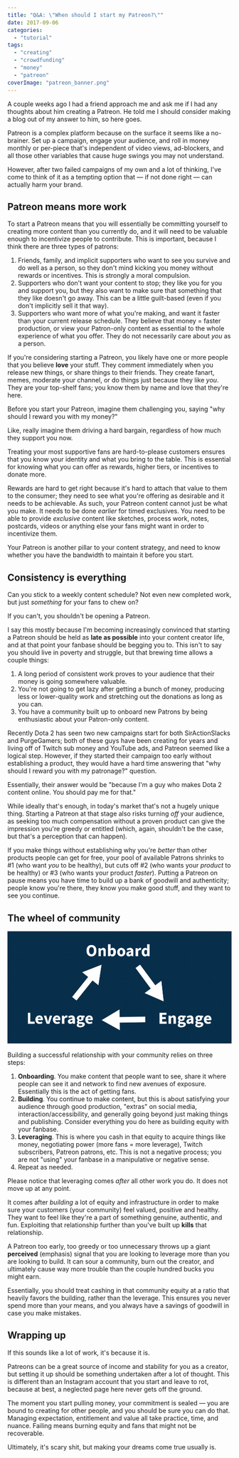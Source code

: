 ```yaml
---
title: "Q&A: \"When should I start my Patreon?\""
date: 2017-09-06
categories: 
  - "tutorial"
tags: 
  - "creating"
  - "crowdfunding"
  - "money"
  - "patreon"
coverImage: "patreon_banner.png"
---
```


A couple weeks ago I had a friend approach me and ask me if I had any thoughts about him creating a Patreon. He told me I should consider making a blog out of my answer to him, so here goes.

Patreon is a complex platform because on the surface it seems like a no-brainer. Set up a campaign, engage your audience, and roll in money monthly or per-piece that's independent of video views, ad-blockers, and all those other variables that cause huge swings you may not understand.

However, after two failed campaigns of my own and a lot of thinking, I've come to think of it as a tempting option that — if not done right — can actually harm your brand.

## Patreon means more work

To start a Patreon means that you will essentially be committing yourself to creating more content than you currently do, and it will need to be valuable enough to incentivize people to contribute. This is important, because I think there are three types of patrons:

1. Friends, family, and implicit supporters who want to see you survive and do well as a person, so they don't mind kicking you money without rewards or incentives. This is strongly a moral compulsion.
2. Supporters who don't want your content to stop; they like you for you and support you, but they also want to make sure that something that they like doesn't go away. This can be a little guilt-based (even if you don't implicitly sell it that way).
3. Supporters who want more of what you're making, and want it faster than your current release schedule. They believe that money = faster production, or view your Patron-only content as essential to the whole experience of what you offer. They do not necessarily care about _you_ as a person.

If you're considering starting a Patreon, you likely have one or more people that you believe **love** your stuff. They comment immediately when you release new things, or share things to their friends. They create fanart, memes, moderate your channel, or do things just because they like _you_. They are your top-shelf fans; you know them by name and love that they're here.

Before you start your Patreon, imagine them challenging you, saying "why should I reward you with my money?"

Like, really imagine them driving a hard bargain, regardless of how much they support you now.

Treating your most supportive fans are hard-to-please customers ensures that you know your identity and what you bring to the table. This is essential for knowing what you can offer as rewards, higher tiers, or incentives to donate more.

Rewards are hard to get right because it's hard to attach that value to them to the consumer; they need to see what you're offering as desirable and it needs to be achievable. As such, your Patreon content cannot just be what you make. It needs to be done _earlier_ for timed exclusives. You need to be able to provide _exclusive_ content like sketches, process work, notes, postcards, videos or anything else your fans might want in order to incentivize them.

Your Patreon is another pillar to your content strategy, and need to know whether you have the bandwidth to maintain it before you start.

## Consistency is everything

Can you stick to a weekly content schedule? Not even new completed work, but just _something_ for your fans to chew on?

If you can't, you shouldn't be opening a Patreon.

I say this mostly because I'm becoming increasingly convinced that starting a Patreon should be held as **late as possible** into your content creator life, and at that point your fanbase should be begging you to. This isn't to say you should live in poverty and struggle, but that brewing time allows a couple things:

1. A long period of consistent work proves to your audience that their money is going somewhere valuable.
2. You're not going to get lazy after getting a bunch of money, producing less or lower-quality work and stretching out the donations as long as you can.
3. You have a community built up to onboard new Patrons by being enthusiastic about your Patron-only content.

Recently Dota 2 has seen two new campaigns start for both SirActionSlacks and PurgeGamers; both of these guys have been creating for years and living off of Twitch sub money and YouTube ads, and Patreon seemed like a logical step. However, if they started their campaign too early without establishing a product, they would have a hard time answering that "why should I reward you with my patronage?" question.

Essentially, their answer would be "because I'm a guy who makes Dota 2 content online. You should pay me for that."

While ideally that's enough, in today's market that's not a hugely unique thing. Starting a Patreon at that stage also risks turning _off_ your audience, as seeking too much compensation without a proven product can give the impression you're greedy or entitled (which, again, shouldn't be the case, but that's a perception that can happen).

If you make things without establishing why you're _better_ than other products people can get for free, your pool of available Patrons shrinks to #1 (who want _you_ to be healthy), but cuts off #2 (who wants your _product_ to be healthy) or #3 (who wants your product _faster_). Putting a Patreon on pause means you have time to build up a bank of goodwill and authenticity; people know you're there, they know you make good stuff, and they want to see you continue.

## The wheel of community

![](/assets/images/cycle_engagement.png)

Building a successful relationship with your community relies on three steps:

1. **Onboarding**. You make content that people want to see, share it where people can see it and network to find new avenues of exposure. Essentially this is the act of getting fans.
2. **Building**. You continue to make content, but this is about satisfying your audience through good production, "extras" on social media, interaction/accessibility, and generally going beyond just making things and publishing. Consider everything you do here as building equity with your fanbase.
3. **Leveraging**. This is where you cash in that equity to acquire things like money, negotiating power (more fans = more leverage), Twitch subscribers, Patreon patrons, etc. This is not a negative process; you are not "using" your fanbase in a manipulative or negative sense.
4. Repeat as needed.

Please notice that leveraging comes _after_ all other work you do. It does not move up at any point.

It comes after _building_ a lot of equity and infrastructure in order to make sure your customers (your community) feel valued, positive and healthy. They want to feel like they're a part of something genuine, authentic, and fun. Exploiting that relationship further than you've built up **kills** that relationship.

A Patreon too early, too greedy or too unnecessary throws up a giant **perceived** (emphasis) signal that you are looking to leverage more than you are looking to build. It can sour a community, burn out the creator, and ultimately cause way more trouble than the couple hundred bucks you might earn.

Essentially, you should treat cashing in that community equity at a ratio that heavily favors the building, rather than the leverage. This ensures you never spend more than your means, and you always have a savings of goodwill in case you make mistakes.

## Wrapping up

If this sounds like a lot of work, it's because it is.

Patreons can be a great source of income and stability for you as a creator, but setting it up should be something undertaken after a lot of thought. This is different than an Instagram account that you start and leave to rot, because at best, a neglected page here never gets off the ground.

The moment you start pulling money, your commitment is sealed — you are bound to creating for other people, and you should be sure you can do that. Managing expectation, entitlement and value all take practice, time, and nuance. Failing means burning equity and fans that might not be recoverable.

Ultimately, it's scary shit, but making your dreams come true usually is.
